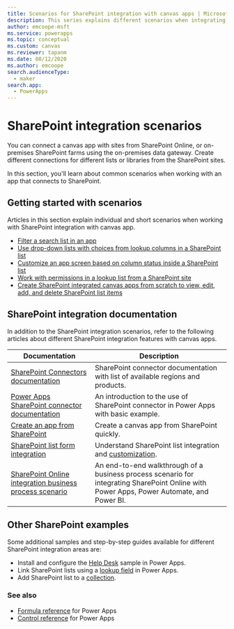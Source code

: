 ```yaml
---
title: Scenarios for SharePoint integration with canvas apps | Microsoft Docs
description: This series explains different scenarios when integrating SharePoint with canvas apps.
author: emcoope-msft
ms.service: powerapps
ms.topic: conceptual
ms.custom: canvas
ms.reviewer: tapanm
ms.date: 08/12/2020
ms.author: emcoope
search.audienceType: 
  - maker
search.app: 
  - PowerApps
---
```


# SharePoint integration scenarios

You can connect a canvas app with sites from SharePoint Online, or on-premises SharePoint farms using the on-premises data gateway. Create different connections for different lists or libraries from the SharePoint sites.

In this section, you'll learn about common scenarios when working with an app that connects to SharePoint.

## Getting started with scenarios

Articles in this section explain individual and short scenarios when working with SharePoint integration with canvas app.


<!-- editor's note: You don't need question marks with these titles, because they're not questions, they're statements. In fact, you also don't need the "How to" - the title can just start with the action word. I'll update these H1s in the individual topics, but they should also be updated in the TOC. -->


- [Filter a search list in an app](scenarios-filter-search-list.md)
- [Use drop-down lists with choices from lookup columns in a SharePoint list](scenarios-choice-to-lookup.md)
- [Customize an app screen based on column status inside a SharePoint list](scenarios-customize-view-based-on-column-status.md)
- [Work with permissions in a lookup list from a SharePoint site](scenarios-lookup-list-permissions.md)
- [Create SharePoint integrated canvas apps from scratch to view, edit, add, and delete SharePoint list items](scenarios-sharepoint-form-from-scratch.md)

## SharePoint integration documentation

In addition to the SharePoint integration scenarios, refer to the following articles about different SharePoint integration features with canvas apps.

| Documentation | Description |
|--|--|
| [SharePoint Connectors documentation](https://docs.microsoft.com/connectors/sharepointonline/) | SharePoint connector documentation with list of available regions and products. |
| [Power Apps SharePoint connector documentation](../connections/connection-sharepoint-online.md) | An introduction to the use of SharePoint connector in Power Apps with basic example. |
| [Create an app from SharePoint](../app-from-sharepoint.md) | Create a canvas app from SharePoint quickly. |
| [SharePoint list form integration](../customize-list-form.md) | Understand SharePoint list integration and [customization](../sharepoint-form-integration.md). |
| [SharePoint Online integration business process scenario](../sharepoint-scenario-intro.md) | An end-to-end walkthrough of a business process scenario for integrating SharePoint Online with Power Apps, Power Automate, and Power BI.

## Other SharePoint examples

Some additional samples and step-by-step guides available for different SharePoint integration areas are:

- Install and configure the [Help Desk](../help-desk-install.md) sample in Power Apps.
- Link SharePoint lists using a [lookup field](../sharepoint-lookup-fields.md) in Power Apps.
- Add SharePoint list to a [collection](../create-update-collection.md#put-a-sharepoint-list-into-a-collection).

### See also

- [Formula reference](../formula-reference.md) for Power Apps
- [Control reference](../reference-properties.md) for Power Apps
